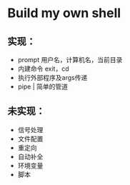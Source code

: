 # Build my own shell

## 实现：
- prompt 用户名，计算机名，当前目录
- 内建命令 exit，cd
- 执行外部程序及args传递
- pipe | 简单的管道

## 未实现：
- 信号处理
- 文件配置
- 重定向
- 自动补全
- 环境变量
- 脚本
